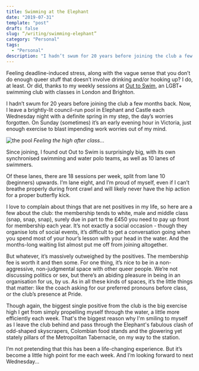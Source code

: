 ```yaml
---
title: Swimming at the Elephant
date: "2019-07-31"
template: "post"
draft: false
slug: “/writing/swimming-elephant”
category: "Personal"
tags:
  - "Personal"
description: "I hadn’t swum for 20 years before joining the club a few months back. Now, I leave a brightly-lit council-run pool in Elephant and Castle each Wednesday night with a definite spring in my step."
---
```

 
Feeling deadline-induced stress, along with the vague sense that you don’t do enough queer stuff that doesn’t involve drinking and/or hooking up? I do, at least. Or did, thanks to my weekly sessions at [Out to Swim](https://www.outtoswim.org/), an LGBT+ swimming club with classes in London and Brighton.

I hadn’t swum for 20 years before joining the club a few months back. Now, I leave a brightly-lit council-run pool in Elephant and Castle each Wednesday night with a definite spring in my step, the day’s worries forgotten. On Sunday (sometimes) it’s an early evening hour in Victoria, just enough exercise to blast impending work worries out of my mind.

![the pool](/media/swimming-elephant-1.jpg)
*Feeling the high after class…*

Since joining, I found out Out to Swim is surprisingly big, with its own synchronised swimming and water polo teams, as well as 10 lanes of swimmers.

Of these lanes, there are 18 sessions per week, split from lane 10 (beginners) upwards. I’m lane eight, and I’m proud of myself, even if I can’t breathe properly during front crawl and will likely never have the hip action for a proper butterfly kick.

I love to complain about things that are net positives in my life, so here are a few about the club: the membership tends to white, male and middle class (snap, snap, snap), surely due in part to the £450 you need to pay up front for membership each year. It’s not exactly a social occasion - though they organise lots of social events, it’s difficult to get a conversation going when you spend most of your hour’s lesson with your head in the water. And the months-long waiting list almost put me off from joining altogether.

But whatever, it’s massively outweighed by the positives. The membership fee is worth it and then some. For one thing, it’s nice to be in a non-aggressive, non-judgmental space with other queer people. We’re not discussing politics or sex, but there’s an abiding pleasure in being in an organisation for us, by us. As in all these kinds of spaces, it’s the little things that matter: like the coach asking for our preferred pronouns before class, or the club’s presence at Pride.

Though again, the biggest single positive from the club is the big exercise high I get from simply propelling myself through the water, a little more efficiently each week. That's the biggest reason why I'm smiling to myself as I leave the club behind and pass through the Elephant's fabulous clash of odd-shaped skyscrapers, Colombian food stands and the glowering yet stately pillars of the Metropolitan Tabernacle, on my way to the station.

I’m not pretending that this has been a life-changing experience. But it’s become a little high point for me each week. And I’m looking forward to next Wednesday…
